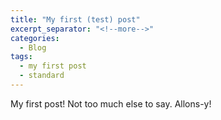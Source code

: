 ```yaml
---
title: "My first (test) post"
excerpt_separator: "<!--more-->"
categories:
  - Blog
tags:
  - my first post
  - standard
---
```


My first post! Not too much else to say. Allons-y!